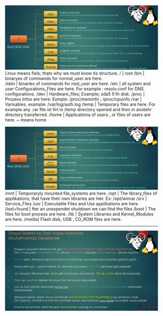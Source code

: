 
![directory_structure1](../Images/directory_structure1.png)
Linux means fiels; thats why we must know tis structure. 
/     | root 
/bin  | binaryes of commands for normal_user are here.  
/sbin | binaries of commands for root_user are here. 
/etc  | all system and user Configurations_Files are here. 
        For example : resolv.conf for DNS configurations. 
/dev  | Hardware_files; Example; sda5 5'th disk. 
/proc | Prozess Infos are here: Exmple: /proc/meminfo ; /proc/cpuinfo
/var  | Varisables, example: /var/log/auth.log
/temp | Temporary files are here. 
        For example any .rar file ist     firt in /temp directory opened and then in anotehr directory transferred. 
/home | Applicationa of users , or files of users are here. 
        ~ means home 


![directory_structure2](../Images/directory_structure2.png)
/mnt  | Temporaryly mounted file_systems are here. 
/opt  | The library_files of applikations, 
        that have their own libraries are hier. Ex: /opt/winrar
/srv  | Service_Files
/usr  | Executable Files and Use applikations are here. 
/lost+found | fter an unexpendet shutdown we can find the files
/boot | The files for boot process are here.
/lib  | System Libraries and Kernel_Modules are here.
/media| Flash disk, USB , CD_ROM files are here. 

---
![hints](../Images/hints.png)

